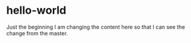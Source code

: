 # hello-world
Just the beginning
I am changing the content here so that I can see the change from the master. 
